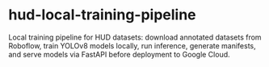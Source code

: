 # hud-local-training-pipeline
Local training pipeline for HUD datasets: download annotated datasets from Roboflow, train YOLOv8 models locally, run inference, generate manifests, and serve models via FastAPI before deployment to Google Cloud.
